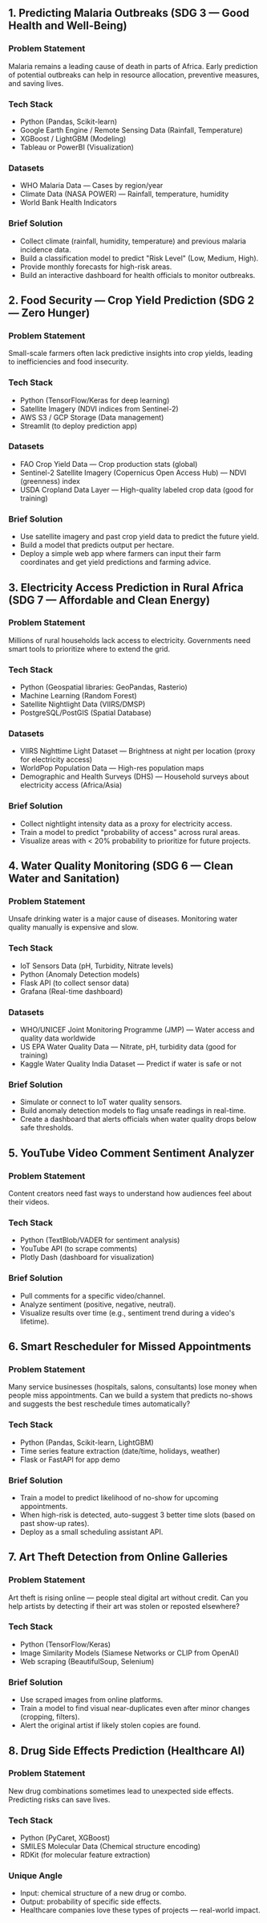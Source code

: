 ## 1. Predicting Malaria Outbreaks (SDG 3 — Good Health and Well-Being)
### Problem Statement
Malaria remains a leading cause of death in parts of Africa. Early prediction of potential outbreaks can help in resource allocation, preventive measures, and saving lives.

### Tech Stack
* Python (Pandas, Scikit-learn)
* Google Earth Engine / Remote Sensing Data (Rainfall, Temperature)
* XGBoost / LightGBM (Modeling)
* Tableau or PowerBI (Visualization)

### Datasets
* WHO Malaria Data — Cases by region/year
* Climate Data (NASA POWER) — Rainfall, temperature, humidity
* World Bank Health Indicators

### Brief Solution
* Collect climate (rainfall, humidity, temperature) and previous malaria incidence data.
* Build a classification model to predict "Risk Level" (Low, Medium, High).
* Provide monthly forecasts for high-risk areas.
* Build an interactive dashboard for health officials to monitor outbreaks.

## 2. Food Security — Crop Yield Prediction (SDG 2 — Zero Hunger)
### Problem Statement
Small-scale farmers often lack predictive insights into crop yields, leading to inefficiencies and food insecurity.

### Tech Stack
* Python (TensorFlow/Keras for deep learning)
* Satellite Imagery (NDVI indices from Sentinel-2)
* AWS S3 / GCP Storage (Data management)
* Streamlit (to deploy prediction app)
### Datasets
* FAO Crop Yield Data — Crop production stats (global)
* Sentinel-2 Satellite Imagery (Copernicus Open Access Hub) — NDVI (greenness) index
* USDA Cropland Data Layer — High-quality labeled crop data (good for training)

### Brief Solution
* Use satellite imagery and past crop yield data to predict the future yield.
* Build a model that predicts output per hectare.
* Deploy a simple web app where farmers can input their farm coordinates and get yield predictions and farming advice.

##  3. Electricity Access Prediction in Rural Africa (SDG 7 — Affordable and Clean Energy)
### Problem Statement
Millions of rural households lack access to electricity. Governments need smart tools to prioritize where to extend the grid.

### Tech Stack
* Python (Geospatial libraries: GeoPandas, Rasterio)
* Machine Learning (Random Forest)
* Satellite Nightlight Data (VIIRS/DMSP)
* PostgreSQL/PostGIS (Spatial Database)

### Datasets
* VIIRS Nighttime Light Dataset — Brightness at night per location (proxy for electricity access)
* WorldPop Population Data — High-res population maps
* Demographic and Health Surveys (DHS) — Household surveys about electricity access (Africa/Asia)

### Brief Solution
* Collect nightlight intensity data as a proxy for electricity access.
* Train a model to predict "probability of access" across rural areas.
* Visualize areas with < 20% probability to prioritize for future projects.

##  4. Water Quality Monitoring (SDG 6 — Clean Water and Sanitation)
### Problem Statement
Unsafe drinking water is a major cause of diseases. Monitoring water quality manually is expensive and slow.

### Tech Stack
* IoT Sensors Data (pH, Turbidity, Nitrate levels)
* Python (Anomaly Detection models)
* Flask API (to collect sensor data)
* Grafana (Real-time dashboard)

### Datasets
* WHO/UNICEF Joint Monitoring Programme (JMP) — Water access and quality data worldwide
* US EPA Water Quality Data — Nitrate, pH, turbidity data (good for training)
* Kaggle Water Quality India Dataset — Predict if water is safe or not

### Brief Solution
* Simulate or connect to IoT water quality sensors.
* Build anomaly detection models to flag unsafe readings in real-time.
* Create a dashboard that alerts officials when water quality drops below safe thresholds.

## 5. YouTube Video Comment Sentiment Analyzer
### Problem Statement
Content creators need fast ways to understand how audiences feel about their videos.

### Tech Stack
* Python (TextBlob/VADER for sentiment analysis)
* YouTube API (to scrape comments)
* Plotly Dash (dashboard for visualization)

### Brief Solution
* Pull comments for a specific video/channel.
* Analyze sentiment (positive, negative, neutral).
* Visualize results over time (e.g., sentiment trend during a video's lifetime).


## 6. Smart Rescheduler for Missed Appointments
### Problem Statement
Many service businesses (hospitals, salons, consultants) lose money when people miss appointments.
Can we build a system that predicts no-shows and suggests the best reschedule times automatically?

### Tech Stack
* Python (Pandas, Scikit-learn, LightGBM)
* Time series feature extraction (date/time, holidays, weather)
* Flask or FastAPI for app demo

### Brief Solution
* Train a model to predict likelihood of no-show for upcoming appointments.
* When high-risk is detected, auto-suggest 3 better time slots (based on past show-up rates).
* Deploy as a small scheduling assistant API.

 ## 7. Art Theft Detection from Online Galleries
### Problem Statement
Art theft is rising online — people steal digital art without credit.
Can you help artists by detecting if their art was stolen or reposted elsewhere?

### Tech Stack
* Python (TensorFlow/Keras)
* Image Similarity Models (Siamese Networks or CLIP from OpenAI)
* Web scraping (BeautifulSoup, Selenium)

### Brief Solution
* Use scraped images from online platforms.
* Train a model to find visual near-duplicates even after minor changes (cropping, filters).
* Alert the original artist if likely stolen copies are found.

## 8. Drug Side Effects Prediction (Healthcare AI)
### Problem Statement
New drug combinations sometimes lead to unexpected side effects. Predicting risks can save lives.

### Tech Stack
* Python (PyCaret, XGBoost)
* SMILES Molecular Data (Chemical structure encoding)
* RDKit (for molecular feature extraction)

### Unique Angle
* Input: chemical structure of a new drug or combo.
* Output: probability of specific side effects.
* Healthcare companies love these types of projects — real-world impact.
